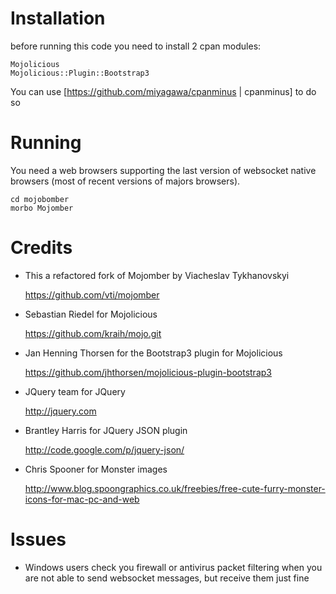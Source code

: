 Installation
===

before running this code you need to install 2 cpan modules:

    Mojolicious
    Mojolicious::Plugin::Bootstrap3

You can use [https://github.com/miyagawa/cpanminus | cpanminus] to do so


Running
===

You need a web browsers supporting the last version of websocket native browsers (most of recent versions of majors browsers).

    cd mojobomber
    morbo Mojomber

Credits
===

* This a refactored fork of Mojomber by Viacheslav Tykhanovskyi
    
    https://github.com/vti/mojomber

* Sebastian Riedel for Mojolicious
  
    https://github.com/kraih/mojo.git

* Jan Henning Thorsen for the Bootstrap3 plugin for Mojolicious 
  
    https://github.com/jhthorsen/mojolicious-plugin-bootstrap3

* JQuery team for JQuery
  
    http://jquery.com

* Brantley Harris for JQuery JSON plugin
  
    http://code.google.com/p/jquery-json/

* Chris Spooner for Monster images
  
    http://www.blog.spoongraphics.co.uk/freebies/free-cute-furry-monster-icons-for-mac-pc-and-web

Issues
===

* Windows users check you firewall or antivirus packet filtering when you are
  not able to send websocket messages, but receive them just fine
